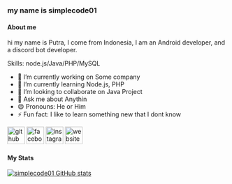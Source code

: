 ### my name is simplecode01
#### About me
hi my name is Putra, I come from Indonesia, I am an Android developer, and a discord bot developer.

Skills: node.js/Java/PHP/MySQL

- 🔭 I’m currently working on Some company 
- 🌱 I’m currently learning Node.js, PHP 
- 👯 I’m looking to collaborate on Java Project 
- 💬 Ask me about Anythin 
- 😄 Pronouns: He or Him 
- ⚡ Fun fact: I like to learn something new that I dont know 


[<img src='https://cdn.jsdelivr.net/npm/simple-icons@3.0.1/icons/github.svg' alt='github' height='40'>](https://github.com/https://github.com/simplecode01)  [<img src='https://cdn.jsdelivr.net/npm/simple-icons@3.0.1/icons/facebook.svg' alt='facebook' height='40'>](https://www.facebook.com/https://www.facebook.com/ptravi01/)  [<img src='https://cdn.jsdelivr.net/npm/simple-icons@3.0.1/icons/instagram.svg' alt='instagram' height='40'>](https://www.instagram.com/instagram.com/ptravi_01//)  [<img src='https://cdn.jsdelivr.net/npm/simple-icons@3.0.1/icons/icloud.svg' alt='website' height='40'>](https://simplecode01.wordpress.com)  

#### My Stats
[![simplecode01 GitHub stats](https://github-readme-stats.vercel.app/api?username=simplecode01)](https://github.com/simplecode01/github-readme-stats)
